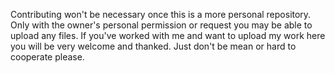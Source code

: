 Contributing won't be necessary once this is a more personal repository.
Only with the owner's personal permission or request you may be able to 
upload any files.
If you've worked with me and want to upload my work here you will be very
welcome and thanked.
Just don't be mean or hard to cooperate please.
